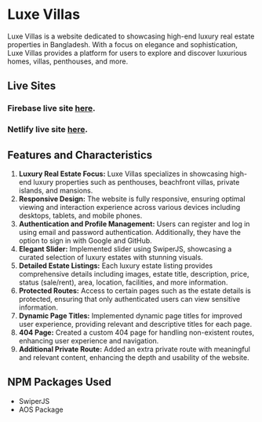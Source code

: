 # Luxe Villas

Luxe Villas is a website dedicated to showcasing high-end luxury real estate properties in Bangladesh. With a focus on elegance and sophistication, Luxe Villas provides a platform for users to explore and discover luxurious homes, villas, penthouses, and more.

## Live Sites

### Firebase live site [here](https://luxe-villas.web.app/).
### Netlify live site [here](https://luxevillas.netlify.app/).

## Features and Characteristics

1. **Luxury Real Estate Focus:** Luxe Villas specializes in showcasing high-end luxury properties such as penthouses, beachfront villas, private islands, and mansions.
2. **Responsive Design:** The website is fully responsive, ensuring optimal viewing and interaction experience across various devices including desktops, tablets, and mobile phones.
3. **Authentication and Profile Management:** Users can register and log in using email and password authentication. Additionally, they have the option to sign in with Google and GitHub.
4. **Elegant Slider:** Implemented slider using SwiperJS, showcasing a curated selection of luxury estates with stunning visuals.
5. **Detailed Estate Listings:** Each luxury estate listing provides comprehensive details including images, estate title, description, price, status (sale/rent), area, location, facilities, and more information.
6. **Protected Routes:** Access to certain pages such as the estate details is protected, ensuring that only authenticated users can view sensitive information.
7. **Dynamic Page Titles:** Implemented dynamic page titles for improved user experience, providing relevant and descriptive titles for each page.
8. **404 Page:** Created a custom 404 page for handling non-existent routes, enhancing user experience and navigation.
9. **Additional Private Route:** Added an extra private route with meaningful and relevant content, enhancing the depth and usability of the website.

## NPM Packages Used

- SwiperJS
- AOS Package